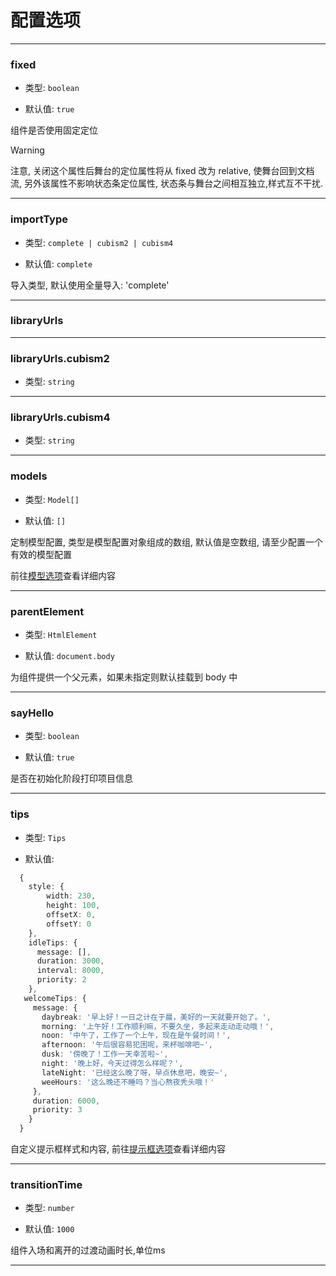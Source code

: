 # 配置选项

---

### fixed

- 类型: `boolean`

- 默认值: `true`

组件是否使用固定定位
> [!WARNING]
> 注意, 关闭这个属性后舞台的定位属性将从 fixed 改为 relative, 使舞台回到文档流, 另外该属性不影响状态条定位属性, 状态条与舞台之间相互独立,样式互不干扰.

---

### importType

- 类型: `complete | cubism2 | cubism4`

- 默认值: `complete`

导入类型, 默认使用全量导入: 'complete'

---

### libraryUrls

---

### libraryUrls.cubism2

- 类型: `string`

---

### libraryUrls.cubism4

- 类型: `string`

---

### models

- 类型: `Model[]`

- 默认值: `[]`

定制模型配置, 类型是模型配置对象组成的数组, 默认值是空数组, 请至少配置一个有效的模型配置

前往[模型选项](/options/Model)查看详细内容

---

### parentElement

- 类型: `HtmlElement`

- 默认值: `document.body`

为组件提供一个父元素，如果未指定则默认挂载到 body 中

---

### sayHello

- 类型: `boolean`

- 默认值: `true`

是否在初始化阶段打印项目信息

---

### tips

- 类型: `Tips`

- 默认值:
  

``` ts
  {
    style: {
        width: 230,
        height: 100,
        offsetX: 0,
        offsetY: 0
    },
    idleTips: {
      message: [],
      duration: 3000,
      interval: 8000,
      priority: 2
    },
   welcomeTips: {
     message: {
       daybreak: '早上好！一日之计在于晨，美好的一天就要开始了。',
       morning: '上午好！工作顺利嘛，不要久坐，多起来走动走动哦！',
       noon: '中午了，工作了一个上午，现在是午餐时间！',
       afternoon: '午后很容易犯困呢，来杯咖啡吧~',
       dusk: '傍晚了！工作一天幸苦啦~',
       night: '晚上好，今天过得怎么样呢？',
       lateNight: '已经这么晚了呀，早点休息吧，晚安~',
       weeHours: '这么晚还不睡吗？当心熬夜秃头哦！'
     },
     duration: 6000,
     priority: 3
    }
  }
  ```


自定义提示框样式和内容, 前往[提示框选项](/options/Tips)查看详细内容

---

### transitionTime

- 类型: `number`

- 默认值: `1000`

组件入场和离开的过渡动画时长,单位ms

---
